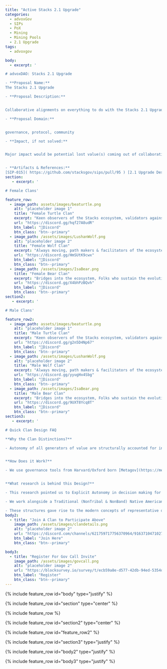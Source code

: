 ```yaml
---
title: "Active Stacks 2.1 Upgrade"
categories:
  - advoxGov
  - SIPs
  - PoX
  - Mining
  - Mining Pools
  - 2.1 Upgrade
tags:
  - advoxgov

body: 
  - excerpt: ' 

# advoxDAO: Stacks 2.1 Upgrade

- **Proposal Name:**
The Stacks 2.1 Upgrade

- **Proposal Description:** 


Collaborative alignments on everything to do with the Stacks 2.1 Upgrade. No matter which way you may vote on the 2.1 upgrade, we can still discover consensus positions together & create action items via any necessary SIPs creation, future upgrades etc. This may address any valid voices of concern for or against the breaking changes of the upgrade, the current mechanisms of voting etc.  

- **Proposal Domain:** 


governance, protocol, community 

- **Impact, if not solved:** 


Major impact would be potential lost value(s) coming out of collaborative deliberation & dialogue. If the 2.1 upgrade does not pass, we risk stagnation of the desired upgrades of dedicated contributors to the Stacks network. If 2.1 passes we may still have some valid voices of dedicated contributors concerned about long term implications. 


- **Artifacts & References:** 
[SIP-015]( https://github.com/stacksgov/sips/pull/95 ) [2.1 Upgrade Description](https://stacks.org/stacks-21-what-to-expect?ref=stacksblog) [SIP-018](https://github.com/stacksgov/sips/pull/57) [SIP-020](https://github.com/stacksgov/sips/pull/106)'
section:
   - excerpt: ' 

# Female Clans'

feature_row:
  - image_path: assets/images/beaturtle.png
    alt: "placeholder image 1"
    title: "Female Turtle Clan"
    excerpt: "Keen observers of the Stacks ecosystem, validators against core values."
    url: "https://discord.gg/hqf27A8udR"
    btn_label: "🐢Discord"
    btn_class: "btn--primary"
  - image_path: /assets/images/LushanWolf.png
    alt: "placeholder image 2"
    title: "Female Wolf Clan"
    excerpt: "Always moving, path makers & facilitators of the ecosystem."
    url: "https://discord.gg/HmSUtK9cwx"
    btn_label: "🐺Discord"
    btn_class: "btn--primary"
  - image_path: /assets/images/IsaBear.png
    title: "Female Bear Clan"
    excerpt: "Bridges into the ecosystem, Folks who sustain the evolution of the ecosystem."
    url: "https://discord.gg/X4bhPzBQvh"
    btn_label: "🐻Discord"
    btn_class: "btn--primary"
section2:
   - excerpt: ' 

# Male Clans'

feature_row2:
  - image_path: assets/images/beaturtle.png
    alt: "placeholder image 1"
    title: "Male Turtle Clan"
    excerpt: "Keen observers of the Stacks ecosystem, validators against core values."
    url: "https://discord.gg/g2n5D4Np67"
    btn_label: "🐢Discord"
    btn_class: "btn--primary"
  - image_path: /assets/images/LushanWolf.png
    alt: "placeholder image 2"
    title: "Male Wolf Clan"
    excerpt: "Always moving, path makers & facilitators of the ecosystem."
    url: "https://discord.gg/yyugHx4Sbg"
    btn_label: "🐺Discord"
    btn_class: "btn--primary"
  - image_path: /assets/images/IsaBear.png
    title: "Male Bear Clan"
    excerpt: "Bridges into the ecosystem, Folks who sustain the evolution of the ecosystem."
    url: "https://discord.gg/9UXT8Ycq8T"
    btn_label: "🐻Discord"
    btn_class: "btn--primary"
section3:
   - excerpt: '

# Quick Clan Design FAQ

**Why the Clan Distinctions?**

- Autonomy of all generators of value are structurally accounted for in the Clan Design, even ensuring voices of **Women & Ecosystems are not drowned out in long term.**


**How Does it Work?**

- We use governance tools from Harvard/Oxford born [Metagov](https://metagov.org/) research group, we integrate this right right into the official Stacks discord as shown [here](https://advox-dao.com/advoxres/#advox-clan-governance).


**What research is behind this Design?**

- This research pointed us to Explicit Autonomy in decision making for Women, regenerative ecosystems as critical in both contexts of Original People Nations & the potential of long term sustainability in OSS of Web. [Rensselaer Polytechnic Institute](https://generativejustice.org/) & [National Center of Scientific Research in Paris](https://cyber.harvard.edu/people/pdefilippi)

- We work alongside a Traditional (NonTribal & NonBand) Native American Two Row Wampum Council for guidance in bottom up organization. 

- These structures gave rise to the modern concepts of representative democracy, decentralized autonomous confederation etc.'
body2: 
  - title: "Join A Clan to Participate Above"
    image_path: /assets/images/clandetails.png
    alt: "placeholder image 2"
    url: "https://discord.com/channels/621759717756370964/916371047102705704/1011947207697641562"
    btn_label: "Join Here"
    btn_class: "btn--primary" 

body3:
  - title: "Register For Gov Call Invite"
    image_path: /assets/images/govcall.png
    alt: "placeholder image 2"
    url: "https://blocksurvey.io/survey/t/ecb59a8e-d577-42db-94ed-5354d64a0359/r/o"
    btn_label: "Register"
    btn_class: "btn--primary"
---
```

{% include feature_row id="body" type="justify" %}

{% include feature_row id="section" type="center" %}

{% include feature_row %}

{% include feature_row id="section2" type="center" %}

{% include feature_row id="feature_row2" %}

{% include feature_row id="section3" type="justify" %}

{% include feature_row id="body2" type="justify" %}

{% include feature_row id="body3" type="justify" %}
